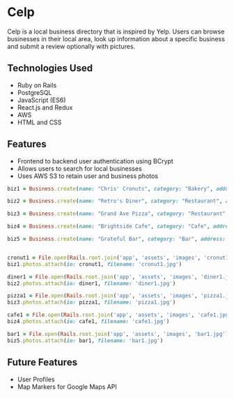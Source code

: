 # Celp

Celp is a local business directory that is inspired by Yelp. Users can browse businesses in their local area, look up information about a specific business and submit a review optionally with pictures.

## Technologies Used
* Ruby on Rails
* PostgreSQL
* JavaScript (ES6)
* React.js and Redux
* AWS
* HTML and CSS

## Features 
* Frontend to backend user authentication using BCrypt
* Allows users to search for local businesses
* Uses AWS S3 to retain user and business photos
```Ruby
biz1 = Business.create(name: "Chris' Cronuts", category: "Bakery", address: "123 Cherry Lane", phone_number: "718-321-1212", website: "Cronutsrus.com")

biz2 = Business.create(name: "Retro's Diner", category: "Restaurant", address: "827 Main Street", phone_number: "718-406-0723", website: "Nyretros.com")

biz3 = Business.create(name: "Grand Ave Pizza", category: "Restaurant", address: "7829 Astoria Blvd", phone_number: "718-897-2390", website: "grandavepizza.com")

biz4 = Business.create(name: "Brightside Cafe", category: "Cafe", address: "808 Sunny Drive", phone_number: "718-515-8971", website: "brightsidecafe.com")

biz5 = Business.create(name: "Grateful Bar", category: "Bar", address: "444 Northern Blvd", phone_number: "718-220-6683", website: "gratefulbar.com")


cronut1 = File.open(Rails.root.join('app', 'assets', 'images', 'cronut1.jpg'))
biz1.photos.attach(io: cronut1, filename: 'cronut1.jpg')

diner1 = File.open(Rails.root.join('app', 'assets', 'images', 'diner1.jpg'))
biz2.photos.attach(io: diner1, filename: 'diner1.jpg')

pizza1 = File.open(Rails.root.join('app', 'assets', 'images', 'pizza1.jpg'))
biz3.photos.attach(io: pizza1, filename: 'pizza1.jpg')

cafe1 = File.open(Rails.root.join('app', 'assets', 'images', 'cafe1.jpg'))
biz4.photos.attach(io: cafe1, filename: 'cafe1.jpg')

bar1 = File.open(Rails.root.join('app', 'assets', 'images', 'bar1.jpg'))
biz5.photos.attach(io: bar1, filename: 'bar1.jpg')
```
## Future Features 
* User Profiles
* Map Markers for Google Maps API

